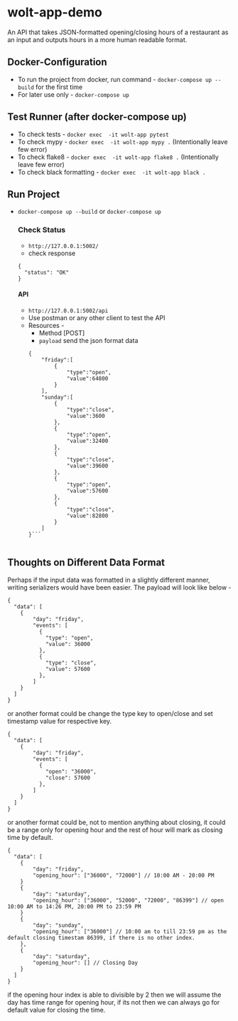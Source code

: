 # wolt-app-demo
An API that takes JSON-formatted opening/closing hours of a restaurant as an input and outputs hours in a more human readable format.

## Docker-Configuration
  - To run the project from docker, run command - `docker-compose up --build` for the first time
  - For later use only - `docker-compose up`

## Test Runner (after docker-compose up)
  - To check tests - `docker exec  -it wolt-app pytest`
  - To check mypy  - `docker exec  -it wolt-app mypy .` (Intentionally leave few error)
  - To check flake8  - `docker exec  -it wolt-app flake8 .` (Intentionally leave few error)
  - To check black formatting  - `docker exec  -it wolt-app black .`

## Run Project

  - `docker-compose up --build` or `docker-compose up`
    ### Check Status
      - `http://127.0.0.1:5002/`
      - check response
      ```
      {
        "status": "OK"
      }
      ```
    #### API
      - `http://127.0.0.1:5002/api`
      - Use postman or any other client to test the API
      - Resources -
        - Method [POST]
        - `payload` send the json format data
        ```
        {
            "friday":[
                {
                    "type":"open",
                    "value":64800
                }
            ],
            "sunday":[
                {
                    "type":"close",
                    "value":3600
                },
                {
                    "type":"open",
                    "value":32400
                },
                {
                    "type":"close",
                    "value":39600
                },
                {
                    "type":"open",
                    "value":57600
                },
                {
                    "type":"close",
                    "value":82800
                }
            ]
        }```


## Thoughts on Different Data Format

Perhaps if the input data was formatted in a slightly different manner, writing serializers would have been easier.
The payload will look like below -

```
{
  "data": [
    {
        "day": "friday",
        "events": [
          {
            "type": "open",
            "value": 36000
          },
          {
            "type": "close",
            "value": 57600
          },
        ]
    }
  ]
}
```

or another format could be change the type key to open/close and set timestamp value for respective key.

```
{
  "data": [
    {
        "day": "friday",
        "events": [
          {
            "open": "36000",
            "close": 57600
          },
        ]
    }
  ]
}
```
or another format could be, not to mention anything about closing, it could be a range only for opening hour and the rest of hour will mark as closing time by default.

```
{
  "data": [
    {
        "day": "friday",
        "opening_hour": ["36000", "72000"] // 10:00 AM - 20:00 PM
    }
    {
        "day": "saturday",
        "opening_hour": ["36000", "52000", "72000", "86399"] // open 10:00 AM to 14:26 PM, 20:00 PM to 23:59 PM
    }
    {
        "day": "sunday",
        "opening_hour": ["36000"] // 10:00 am to till 23:59 pm as the default closing timestam 86399, if there is no other index.
    },
    {
        "day": "saturday",
        "opening_hour": [] // Closing Day
    }
  ]
}

```
if the opening hour index is able to divisible by 2 then we will assume the day has time range for opening hour, if its not then we can always go for default value for closing the time.
